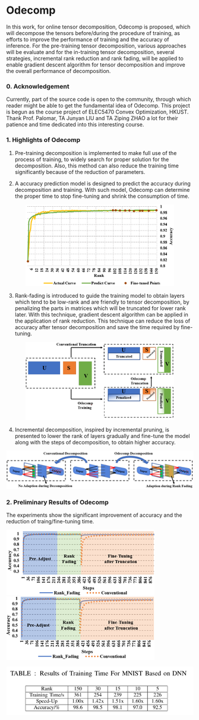 # Odecomp

In this work, for online tensor decomposition, Odecomp is proposed, which will decompose the tensors before/during the procedure of training, as efforts to improve the performance of training and the accuracy of inference. For the pre-training tensor decomposition, various approaches will be evaluate and for the in-training tensor decomposition, several strategies, incremental rank reduction and rank fading, will be applied to enable gradient descent algorithm for tensor decomposition and improve the overall performance of decomposition.

### 0. Acknowledgement

Currently, part of the source code is open to the community, through which reader might be able to get the fundamental idea of Odecomp. This project is begun as the course project of ELEC5470 Convex Optimization, HKUST. Thank Prof. Palomar, TA Junyan LIU and TA Ziping ZHAO a lot for their patience and time dedicated into this interesting course.


### 1. Highlights of Odecomp

   1) Pre-training decomposition is implemented to make full use of the process of training, to widely search for proper
solution for the decomposition. Also, this method can also reduce the training time significantly because of the reduction
of parameters.

   2) A accuracy prediction model is designed to predict the accuracy during decomposition and training. With such model,
Odecomp can determine the proper time to stop fine-tuning and shrink the consumption of time.

<p align="center">
  <img src="https://github.com/zslwyuan/Odecomp/blob/master/Result_figures/exp_predict0.png" width="400">
</p>

   3) Rank-fading is introduced to guide the training model to obtain layers which tend to be low-rank and are friendly to
tensor decomposition, by penalizing the parts in matrices which will be truncated for lower rank later. With this technique, gradient descent algorithm can be applied in the application of rank reduction. This technique can reduce the loss of accuracy after tensor decomposition and save the time required by fine-tuning.

<p align="center">
  <img src="https://github.com/zslwyuan/Odecomp/blob/master/Impl_figures/reduction.png" width="400">
</p>


   4) Incremental decomposition, inspired by incremental pruning, is presented to lower the rank of layers gradually and
fine-tune the model along with the steps of decomposition, to obtain higher accuracy.

<p align="center">
  <img src="https://github.com/zslwyuan/Odecomp/blob/master/Impl_figures/interaction.png" width="700">
</p>

### 2. Preliminary Results of Odecomp


The experiments show the significant improvement of accuracy and the reduction of traing/fine-tuning time. 

<img src="https://github.com/zslwyuan/Odecomp/blob/master/Result_figures/truncate15.png" width="400"><img src="https://github.com/zslwyuan/Odecomp/blob/master/Result_figures/truncate10.png" width="400">


<p align="center">
  <img src="https://github.com/zslwyuan/Odecomp/blob/master/Result_figures/trainingtime.png" width="600">
</p>

